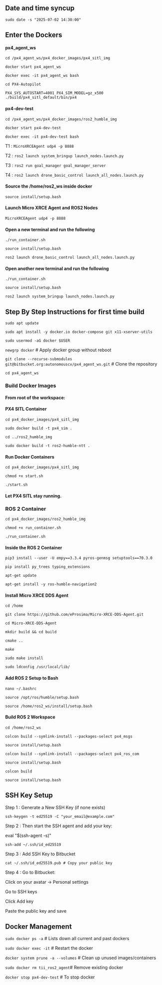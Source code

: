 ## Date and time syncup

`sudo date -s "2025-07-02 14:30:00"`

## Enter the Dockers 

#### px4_agent_ws

`cd /px4_agent_ws/px4_docker_images/px4_sitl_img`

`docker start px4_agent_ws`

`docker exec -it px4_agent_ws bash`

`cd PX4-Autopilot`

`PX4_SYS_AUTOSTART=4001 PX4_SIM_MODEL=gz_x500 ./build/px4_sitl_default/bin/px4`

#### px4-dev-test

`cd /px4_agent_ws/px4_docker_images/ros2_humble_img`

`docker start px4-dev-test`

`docker exec -it px4-dev-test bash`

T1 : `MicroXRCEAgent udp4 -p 8888`

T2 : `ros2 launch system_bringup launch_nodes.launch.py `

T3 : `ros2 run goal_manager goal_manager_server`

T4 : `ros2 launch drone_basic_control launch_all_nodes.launch.py`


#### Source the /home/ros2_ws inside docker

`source install/setup.bash`

#### Launch Micro XRCE Agent and ROS2 Nodes

`MicroXRCEAgent udp4 -p 8888`

#### Open a new terminal and run the following 

`./run_container.sh`

`source install/setup.bash`

`ros2 launch drone_basic_control launch_all_nodes.launch.py`


#### Open another new terminal and run the following 

`./run_container.sh`

`source install/setup.bash`

`ros2 launch system_bringup launch_nodes.launch.py `


## Step By Step Instructions for first time build

`sudo apt update`

`sudo apt install -y docker.io docker-compose git x11-xserver-utils`

`sudo usermod -aG docker $USER`

`newgrp docker`  # Apply docker group without reboot

`git clone --recurse-submodules git@bitbucket.org:autonomouscv/px4_agent_ws.git` # Clone the repository

`cd px4_agent_ws`

### Build Docker Images
#### From root of the workspace:

#### PX4 SITL Container

`cd px4_docker_images/px4_sitl_img`

`sudo docker build -t px4_sim .`

`cd ../ros2_humble_img`

`sudo docker build -t ros2-humble-ntt .`


#### Run Docker Containers

`cd px4_docker_images/px4_sitl_img`

`chmod +x start.sh`

`./start.sh`

#### Let PX4 SITL stay running.

### ROS 2 Container

`cd px4_docker_images/ros2_humble_img`

`chmod +x run_container.sh`

`./run_container.sh`

#### Inside the ROS 2 Container

`pip3 install --user -U empy==3.3.4 pyros-genmsg setuptools==70.3.0`

`pip install py_trees typing_extensions`

`apt-get update`

`apt-get install -y ros-humble-navigation2`

#### Install Micro XRCE DDS Agent

`cd /home`

`git clone https://github.com/eProsima/Micro-XRCE-DDS-Agent.git`

`cd Micro-XRCE-DDS-Agent`

`mkdir build && cd build`

`cmake ..`

`make`

`sudo make install`

`sudo ldconfig /usr/local/lib/`

#### Add ROS 2 Setup to Bash

`nano ~/.bashrc`

`source /opt/ros/humble/setup.bash`

`source /home/ros2_ws/install/setup.bash`

#### Build ROS 2 Workspace

`cd /home/ros2_ws`

`colcon build --symlink-install --packages-select px4_msgs`

`source install/setup.bash`

`colcon build --symlink-install --packages-select px4_ros_com`

`source install/setup.bash`

`colcon build`

`source install/setup.bash`


## SSH Key Setup 

Step 1 : Generate a New SSH Key (if none exists)

`ssh-keygen -t ed25519 -C "your_email@example.com"`

Step 2 : Then start the SSH agent and add your key:

eval "$(ssh-agent -s)"

`ssh-add ~/.ssh/id_ed25519`

Step 3 : Add SSH Key to Bitbucket

`cat ~/.ssh/id_ed25519.pub # Copy your public key`

Step 4 : Go to Bitbucket:

Click on your avatar → Personal settings

Go to SSH keys

Click Add key

Paste the public key and save

## Docker Management 

`sudo docker ps -a` # Lists down all current and past dockers

`sudo docker exec -it` # Restart the docker

`docker system prune -a --volumes` # Clean up unused images/containers

`sudo docker rm tii_ros2_agent`# Remove existing docker

`docker stop px4-dev-test` # To stop docker 



 





